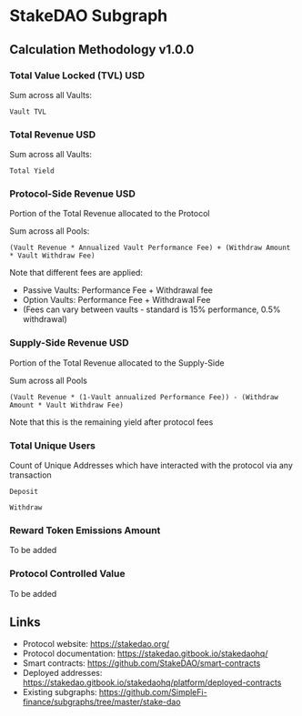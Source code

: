 # StakeDAO Subgraph

## Calculation Methodology v1.0.0

### Total Value Locked (TVL) USD

Sum across all Vaults: 

`Vault TVL`

### Total Revenue USD

Sum across all Vaults:

`Total Yield`

### Protocol-Side Revenue USD
Portion of the Total Revenue allocated to the Protocol

Sum across all Pools:

`(Vault Revenue * Annualized Vault Performance Fee) + (Withdraw Amount * Vault Withdraw Fee)`

Note that different fees are applied:

- Passive Vaults: Performance Fee +  Withdrawal fee
- Option Vaults: Performance Fee + Withdrawal Fee 
- (Fees can vary between vaults - standard is 15% performance, 0.5% withdrawal)

### Supply-Side Revenue USD
Portion of the Total Revenue allocated to the Supply-Side

Sum across all Pools

`(Vault Revenue * (1-Vault annualized Performance Fee)) - (Withdraw Amount * Vault Withdraw Fee)`

Note that this is the remaining yield after protocol fees

### Total Unique Users

Count of  Unique Addresses which have interacted with the protocol via any transaction

`Deposit`

`Withdraw`

###  Reward Token Emissions Amount

To be added

###  Protocol Controlled Value

To be added

## Links

- Protocol website: https://stakedao.org/
- Protocol documentation: https://stakedao.gitbook.io/stakedaohq/
- Smart contracts: https://github.com/StakeDAO/smart-contracts
- Deployed addresses: https://stakedao.gitbook.io/stakedaohq/platform/deployed-contracts
- Existing subgraphs: https://github.com/SimpleFi-finance/subgraphs/tree/master/stake-dao
